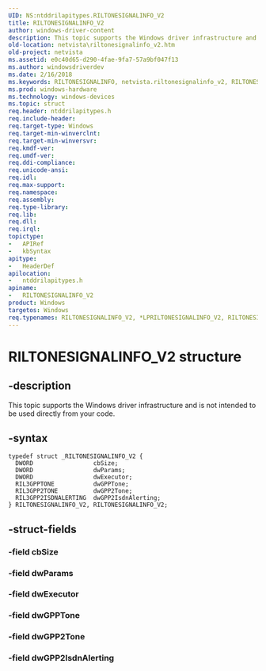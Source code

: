 ```yaml
---
UID: NS:ntddrilapitypes.RILTONESIGNALINFO_V2
title: RILTONESIGNALINFO_V2
author: windows-driver-content
description: This topic supports the Windows driver infrastructure and is not intended to be used directly from your code.
old-location: netvista\riltonesignalinfo_v2.htm
old-project: netvista
ms.assetid: e0c40d65-d290-4fae-9fa7-57a9bf047f13
ms.author: windowsdriverdev
ms.date: 2/16/2018
ms.keywords: RILTONESIGNALINFO, netvista.riltonesignalinfo_v2, RILTONESIGNALINFO_V2, RILTONESIGNALINFO_V2 structure [Network Drivers Starting with Windows Vista], *LPRILTONESIGNALINFO, *LPRILTONESIGNALINFO_V2, ntddrilapitypes/RILTONESIGNALINFO_V2
ms.prod: windows-hardware
ms.technology: windows-devices
ms.topic: struct
req.header: ntddrilapitypes.h
req.include-header: 
req.target-type: Windows
req.target-min-winverclnt: 
req.target-min-winversvr: 
req.kmdf-ver: 
req.umdf-ver: 
req.ddi-compliance: 
req.unicode-ansi: 
req.idl: 
req.max-support: 
req.namespace: 
req.assembly: 
req.type-library: 
req.lib: 
req.dll: 
req.irql: 
topictype:
-	APIRef
-	kbSyntax
apitype:
-	HeaderDef
apilocation:
-	ntddrilapitypes.h
apiname:
-	RILTONESIGNALINFO_V2
product: Windows
targetos: Windows
req.typenames: RILTONESIGNALINFO_V2, *LPRILTONESIGNALINFO_V2, RILTONESIGNALINFO, *LPRILTONESIGNALINFO
---
```


# RILTONESIGNALINFO_V2 structure


## -description


This topic supports the Windows driver infrastructure and is not intended to be used directly from your code.


## -syntax


````
typedef struct _RILTONESIGNALINFO_V2 {
  DWORD                 cbSize;
  DWORD                 dwParams;
  DWORD                 dwExecutor;
  RIL3GPPTONE           dwGPPTone;
  RIL3GPP2TONE          dwGPP2Tone;
  RIL3GPP2ISDNALERTING  dwGPP2IsdnAlerting;
} RILTONESIGNALINFO_V2, RILTONESIGNALINFO_V2;
````


## -struct-fields




### -field cbSize


### -field dwParams


### -field dwExecutor


### -field dwGPPTone


### -field dwGPP2Tone


### -field dwGPP2IsdnAlerting

